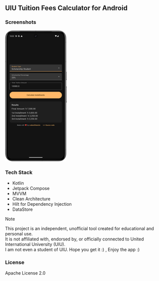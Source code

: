 ## UIU Tuition Fees Calculator for Android

### Screenshots
<p align="left">
  <img src="art/phone.png" alt="Screenshot 1" width="200"/>
</p>

### Tech Stack
- Kotlin
- Jetpack Compose
- MVVM
- Clean Architecture
- Hilt for Dependency Injection
- DataStore


> [!NOTE]  
> This project is an independent, unofficial tool created for educational and personal use.  
> It is not affiliated with, endorsed by, or officially connected to United International University (UIU).  
> I am not even a student of UIU. Hope you get it :) , Enjoy the app :)

### License
Apache License 2.0
